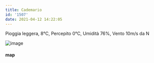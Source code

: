 ```yaml
---
title: Cademario
id: '1507'
date: 2021-04-12 14:22:05
---
```


Pioggia leggera, 8°C, Percepito 0°C, Umidità 76%, Vento 10m/s da N

![image](/images/2021/08/20210412-activity-map.png)

#### map